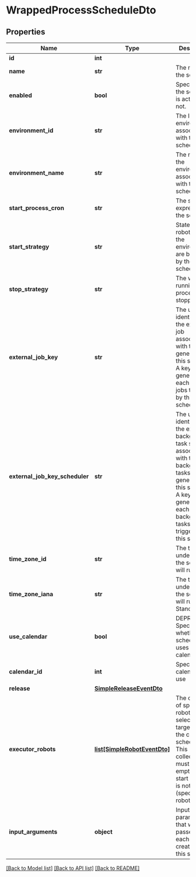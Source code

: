 # WrappedProcessScheduleDto

## Properties
Name | Type | Description | Notes
------------ | ------------- | ------------- | -------------
**id** | **int** |  | [optional] 
**name** | **str** | The name of the schedule. | [optional] 
**enabled** | **bool** | Specifies if the schedule is active or not. | [optional] 
**environment_id** | **str** | The Id of the environment associated with the schedule. | [optional] 
**environment_name** | **str** | The name of the environment associated with the schedule. | [optional] 
**start_process_cron** | **str** | The start cron expression of the schedule. | [optional] 
**start_strategy** | **str** | States which robots from the environment are being run by the schedule. | [optional] 
**stop_strategy** | **str** | The way a running process is stopped. | [optional] 
**external_job_key** | **str** | The unique identifier of the external job associated with the jobs generated by this schedule. A key is generated for each group of jobs triggered by this schedule. | [optional] 
**external_job_key_scheduler** | **str** | The unique identifier of the external background task schedule associated with the background tasks generated by this schedule. A key is generated for each batch of background tasks triggered by this schedule. | [optional] 
**time_zone_id** | **str** | The timezone under which the schedule will run. | [optional] 
**time_zone_iana** | **str** | The timezone under which the schedule will run in Iana Standard. | [optional] 
**use_calendar** | **bool** | DEPRECATED. Specify whether the schedule uses a calendar | [optional] 
**calendar_id** | **int** | Specify which calendar to use | [optional] 
**release** | [**SimpleReleaseEventDto**](SimpleReleaseEventDto.md) |  | [optional] 
**executor_robots** | [**list[SimpleRobotEventDto]**](SimpleRobotEventDto.md) | The collection of specific robots selected to be targeted by the current schedule. This collection must be empty if the start strategy is not 0 (specific robots). | [optional] 
**input_arguments** | **object** | Input parameters that will be passed to each job created by this schedule. | [optional] 

[[Back to Model list]](../README.md#documentation-for-models) [[Back to API list]](../README.md#documentation-for-api-endpoints) [[Back to README]](../README.md)


